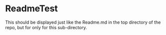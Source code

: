 # ReadmeTest

This should be displayed just like the Readme.md in the top directory of the repo, but for only for this sub-directory.